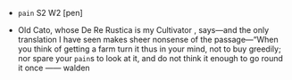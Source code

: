 - `pain` S2 W2 [pen]



- Old Cato, whose De Re Rustica is my Cultivator , says﻿—and the only translation I have seen makes sheer nonsense of the passage﻿—“When you think of getting a farm turn it thus in your mind, not to buy greedily; nor spare your `pain`s to look at it, and do not think it enough to go round it once —— walden